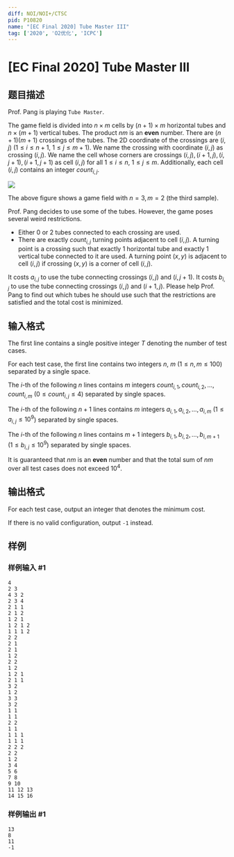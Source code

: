 ```yaml
---
diff: NOI/NOI+/CTSC
pid: P10820
name: "[EC Final 2020] Tube Master III"
tag: ['2020', 'O2优化', 'ICPC']
---
```

# [EC Final 2020] Tube Master III
## 题目描述

Prof. Pang is playing ``Tube Master``.

The game field is divided into $n \times m$ cells by $(n + 1) \times m$ horizontal tubes and $n \times (m + 1)$ vertical tubes. The product $n m$ is an $\textbf{even}$ number. There are $(n + 1) (m + 1)$ crossings of the tubes. The 2D coordinate of the crossings are $(i, j)$ ($1\le i\le n+1$, $1\le j\le m+1$). We name the crossing with coordinate $(i, j)$ as crossing $(i, j)$. We name the cell whose corners are crossings $(i, j), (i+1, j), (i, j+1), (i+1, j+1)$ as cell $(i, j)$ for all $1\le i\le n$, $1\le j\le m$. Additionally, each cell $(i, j)$ contains an integer ${count}_{i, j}$.

![](https://cdn.luogu.com.cn/upload/image_hosting/wfw0es17.png)

The above figure shows a game field with $n = 3, m = 2$ (the third sample).

Prof. Pang decides to use some of the tubes. However, the game poses several weird restrictions.

- Either $0$ or $2$ tubes connected to each crossing are used.
- There are exactly ${count}_{i, j}$ turning points adjacent to cell $(i, j)$. A turning point is a crossing such that exactly $1$ horizontal tube and exactly $1$ vertical tube connected to it are used. A turning point $(x, y)$ is adjacent to cell $(i, j)$ if crossing $(x, y)$ is a corner of cell $(i, j)$. 

It costs $a_{i, j}$ to use the tube connecting crossings $(i, j)$ and $(i, j+1)$. It costs $b_{i, j}$ to use the tube connecting crossings $(i, j)$ and $(i+1, j)$. Please help Prof. Pang to find out which tubes he should use such that the restrictions are satisfied and the total cost is minimized.
## 输入格式

The first line contains a single positive integer $T$ denoting the number of test cases.

For each test case, the first line contains two integers $n$, $m$ ($1 \leq n, m \leq 100$) separated by a single space.

The $i$-th of the following $n$ lines contains $m$ integers ${count}_{i, 1}, {count}_{i, 2}, \dots, {count}_{i, m}$ ($0 \leq {count}_{i, j} \leq 4$) separated by single spaces.

The $i$-th of the following $n+1$ lines contains $m$ integers ${a}_{i, 1}, {a}_{i, 2}, \dots, {a}_{i, m}$ ($1 \leq {a}_{i, j} \leq 10^9$) separated by single spaces.

The $i$-th of the following $n$ lines contains $m+1$ integers ${b}_{i, 1}, \mathit{b}_{i, 2}, \dots, {b}_{i, m+1}$ ($1 \leq {b}_{i, j} \leq 10^9$) separated by single spaces.

It is guaranteed that $nm$ is an $\textbf{even}$ number and that the total sum of $nm$ over all test cases does not exceed $10^4$.
## 输出格式

For each test case, output an integer that denotes the minimum cost.

If there is no valid configuration, output $\texttt{-1}$ instead.
## 样例

### 样例输入 #1
```
4
2 3
4 3 2
2 3 4
2 1 1
2 1 2
1 2 1
1 2 1 2
1 1 1 2
2 2
2 1
2 1
1 2
2 2
1 2
1 2 1
2 1 1
3 2
1 2
3 3
3 2
1 1
1 1
2 2
1 1
1 1 1
1 1 1
2 2 2
2 2
1 2
3 4
5 6
7 8
9 10
11 12 13
14 15 16
```
### 样例输出 #1
```
13
8
11
-1
```
